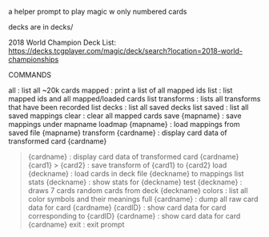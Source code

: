 a helper prompt to play magic w only numbered cards

decks are in decks/

2018 World Champion Deck List:
https://decks.tcgplayer.com/magic/deck/search?location=2018-world-championships

COMMANDS

all : list all ~20k cards
mapped : print a list of all mapped ids
list : list mapped ids and all mapped/loaded cards
list transforms : lists all transforms that have been recorded
list decks : list all saved decks
list saved : list all saved mappings 
clear : clear all mapped cards
save {mapname} : save mappings under mapname
loadmap {mapname} : load mappings from saved file {mapname}
transform {cardname} : display card data of transformed card {cardname}
> {cardname} : display card data of transformed card {cardname}
{card1} > {card2} : save transform of {card1} to {card2}
load {deckname} : load cards in deck file {deckname} to mappings list
stats {deckname} : show stats for {deckname}
test {deckname} : draws 7 cards random cards from deck {deckname}
colors : list all color symbols and their meanings
full {cardname} : dump all raw card data for card {cardname}
{cardID} : show card data for card corresponding to {cardID}
{cardname} : show card data for card {cardname}
exit : exit prompt

